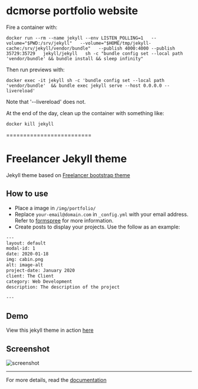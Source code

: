 # dcmorse portfolio website


Fire a container with:
```
docker run --rm --name jekyll --env LISTEN_POLLING=1   --volume="$PWD:/srv/jekyll"   --volume="$HOME/tmp/jekyll-cache:/srv/jekyll/vendor/bundle"   --publish 4000:4000 --publish 35729:35729   jekyll/jekyll   sh -c "bundle config set --local path 'vendor/bundle' && bundle install && sleep infinity"
```
Then run previews with:
```
docker exec -it jekyll sh -c 'bundle config set --local path 'vendor/bundle'  && bundle exec jekyll serve --host 0.0.0.0 --livereload'
```
Note that '--livereload' does not.

At the end of the day, clean up the container with something like:
```
docker kill jekyll
```

=========================

# Freelancer Jekyll theme  

Jekyll theme based on [Freelancer bootstrap theme ](http://startbootstrap.com/template-overviews/freelancer/)

## How to use
 - Place a image in `/img/portfolio/`
 - Replace `your-email@domain.com` in `_config.yml` with your email address. Refer to [formspree](http://formspree.io/) for more information.
 - Create posts to display your projects. Use the follow as an example:
```txt
---
layout: default
modal-id: 1
date: 2020-01-18
img: cabin.png
alt: image-alt
project-date: January 2020
client: The Client
category: Web Development
description: The description of the project

---
```

## Demo
View this jekyll theme in action [here](https://jeromelachaud.com/freelancer-theme)

## Screenshot
![screenshot](https://raw.githubusercontent.com/jeromelachaud/freelancer-theme/master/screenshot.png)

---------
For more details, read the [documentation](http://jekyllrb.com/)
